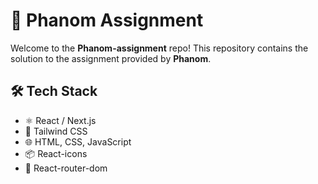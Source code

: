 # 🚀 Phanom Assignment

Welcome to the **Phanom-assignment** repo! This repository contains the solution to the assignment provided by **Phanom**.

## 🛠 Tech Stack

- ⚛️ React / Next.js
- 💅 Tailwind CSS
- 🌐 HTML, CSS, JavaScript
- 📦 React-icons
- 🔗 React-router-dom 



